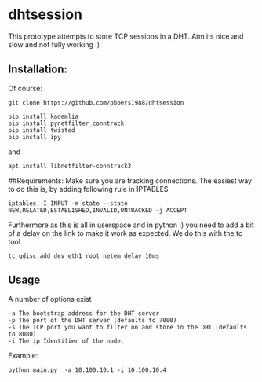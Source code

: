 # dhtsession

This prototype attempts to store TCP sessions in a DHT. Atm its nice and slow and not fully working :)


## Installation:
Of course:

```
git clone https://github.com/pboers1988/dhtsession
```

```
pip install kademlia
pip install pynetfilter_conntrack
pip install twisted
pip install ipy
```

and 

```
apt install libnetfilter-conntrack3
```

##Requirements:
Make sure you are tracking connections. The easiest way to do this is, by adding following rule in IPTABLES

```
iptables -I INPUT -m state --state NEW,RELATED,ESTABLISHED,INVALID,UNTRACKED -j ACCEPT
```

Furthermore as this is all in userspace and in python :) you need to add a bit of a delay on the link to make it
work as expected. We do this with the tc tool 

```
tc qdisc add dev eth1 root netem delay 10ms
```

## Usage

A number of options exist

```
-a The bootstrap address for the DHT server
-p The port of the DHT server (defaults to 7000)
-s The TCP port you want to filter on and store in the DHT (defaults to 8080)
-i The ip Identifier of the node.
```

Example:

```
python main.py  -a 10.100.10.1 -i 10.100.10.4
```